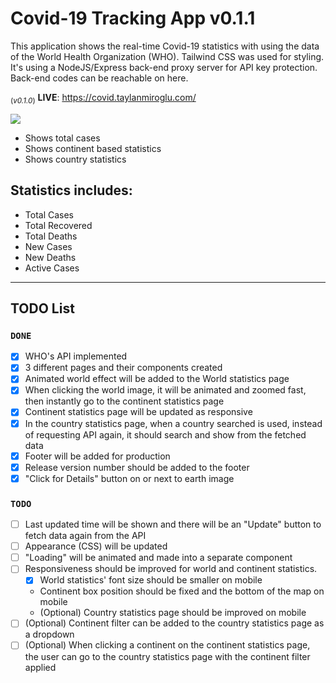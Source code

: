 # Covid-19 Tracking App v0.1.1

This application shows the real-time Covid-19 statistics with using the data of the World Health Organization (WHO). Tailwind CSS was used for styling. It's using a NodeJS/Express back-end proxy server for API key protection. Back-end codes can be reachable on here.

<sub>(*v0.1.0*)</sub> **LIVE**: https://covid.taylanmiroglu.com/

![](https://github.com/tatoline/covid-19_tracking_app/blob/master/view.gif)

- Shows total cases
- Shows continent based statistics
- Shows country statistics

## Statistics includes:
- Total Cases
- Total Recovered
- Total Deaths
- New Cases
- New Deaths
- Active Cases

---
## TODO List

### `DONE`
- [x] WHO's API implemented
- [x] 3 different pages and their components created
- [x] Animated world effect will be added to the World statistics page
- [x] When clicking the world image, it will be animated and zoomed fast, then instantly go to the continent statistics page
- [x] Continent statistics page will be updated as responsive
- [x] In the country statistics page, when a country searched is used, instead of requesting API again, it should search and show from the fetched data
- [x] Footer will be added for production
- [x] Release version number should be added to the footer
- [x] "Click for Details" button on or next to earth image

### `TODO`
- [ ] Last updated time will be shown and there will be an "Update" button to fetch data again from the API
- [ ] Appearance (CSS) will be updated
- [ ] "Loading" will be animated and made into a separate component
- [ ] Responsiveness should be improved for world and continent statistics.
  - [x] World statistics' font size should be smaller on mobile
  - Continent box position should be fixed and the bottom of the map on mobile
  - (Optional) Country statistics page should be improved on mobile
- [ ] (Optional) Continent filter can be added to the country statistics page as a dropdown
- [ ] (Optional) When clicking a continent on the continent statistics page, the user can go to the country statistics page with the continent filter applied